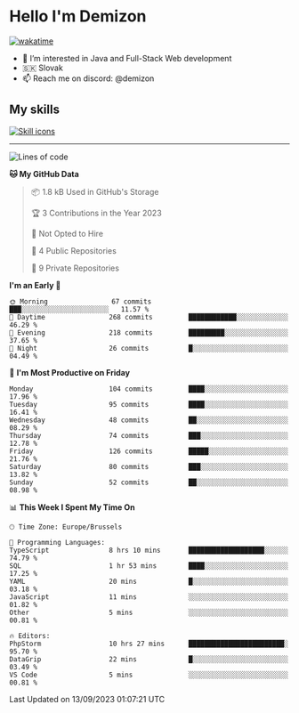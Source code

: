 # Hello I'm Demizon
[![wakatime](https://wakatime.com/badge/user/6ad1949f-d6d7-44f9-9eee-c35e54cc499b.svg)](https://wakatime.com/@6ad1949f-d6d7-44f9-9eee-c35e54cc499b)
- 👀 I’m interested in Java and Full-Stack Web development
- 🇸🇰 Slovak
- 📫 Reach me on discord: @demizon

## My skills
[![Skill icons](https://skillicons.dev/icons?i=java,js,ts,html,css,react,nextjs,tailwind,supabase,py,git,docker,linux,mysql,postgres,mongo&theme=dark)](https://github.com/Demizon3433)

---

<!--START_SECTION:waka-->
![Lines of code](https://img.shields.io/badge/From%20Hello%20World%20I%27ve%20Written-106.0%20thousand%20lines%20of%20code-blue)

**🐱 My GitHub Data** 

> 📦 1.8 kB Used in GitHub's Storage 
 > 
> 🏆 3 Contributions in the Year 2023
 > 
> 🚫 Not Opted to Hire
 > 
> 📜 4 Public Repositories 
 > 
> 🔑 9 Private Repositories 
 > 
**I'm an Early 🐤** 

```text
🌞 Morning                67 commits          ███░░░░░░░░░░░░░░░░░░░░░░   11.57 % 
🌆 Daytime                268 commits         ████████████░░░░░░░░░░░░░   46.29 % 
🌃 Evening                218 commits         █████████░░░░░░░░░░░░░░░░   37.65 % 
🌙 Night                  26 commits          █░░░░░░░░░░░░░░░░░░░░░░░░   04.49 % 
```
📅 **I'm Most Productive on Friday** 

```text
Monday                   104 commits         ████░░░░░░░░░░░░░░░░░░░░░   17.96 % 
Tuesday                  95 commits          ████░░░░░░░░░░░░░░░░░░░░░   16.41 % 
Wednesday                48 commits          ██░░░░░░░░░░░░░░░░░░░░░░░   08.29 % 
Thursday                 74 commits          ███░░░░░░░░░░░░░░░░░░░░░░   12.78 % 
Friday                   126 commits         █████░░░░░░░░░░░░░░░░░░░░   21.76 % 
Saturday                 80 commits          ███░░░░░░░░░░░░░░░░░░░░░░   13.82 % 
Sunday                   52 commits          ██░░░░░░░░░░░░░░░░░░░░░░░   08.98 % 
```


📊 **This Week I Spent My Time On** 

```text
🕑︎ Time Zone: Europe/Brussels

💬 Programming Languages: 
TypeScript               8 hrs 10 mins       ███████████████████░░░░░░   74.79 % 
SQL                      1 hr 53 mins        ████░░░░░░░░░░░░░░░░░░░░░   17.25 % 
YAML                     20 mins             █░░░░░░░░░░░░░░░░░░░░░░░░   03.18 % 
JavaScript               11 mins             ░░░░░░░░░░░░░░░░░░░░░░░░░   01.82 % 
Other                    5 mins              ░░░░░░░░░░░░░░░░░░░░░░░░░   00.81 % 

🔥 Editors: 
PhpStorm                 10 hrs 27 mins      ████████████████████████░   95.70 % 
DataGrip                 22 mins             █░░░░░░░░░░░░░░░░░░░░░░░░   03.49 % 
VS Code                  5 mins              ░░░░░░░░░░░░░░░░░░░░░░░░░   00.81 % 
```


 Last Updated on 13/09/2023 01:07:21 UTC
<!--END_SECTION:waka-->
